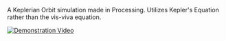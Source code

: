 A Keplerian Orbit simulation made in Processing. Utilizes Kepler's Equation rather than the vis-viva equation.  

[![Demonstration Video](https://github.com/DerpyDoggo11/Ellipse-Planetary-Motion-Simulation/blob/main/thumbnail.png)](https://github.com/DerpyDoggo11/Ellipse-Planetary-Motion-Simulation/blob/main/ellipseplanetarymotionexample.mp4)


